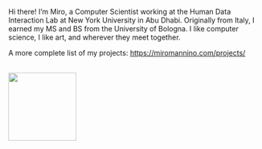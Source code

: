 Hi there! I’m Miro, a Computer Scientist working at the Human Data Interaction Lab at New York University in Abu Dhabi. Originally from Italy, I earned my MS and BS from the University of Bologna. I like computer science, I like art, and wherever they meet together.

A more complete list of my projects: <a href="https://miromannino.com/projects/">https://miromannino.com/projects/</a>

<br/>

<div>
      <a href="#"><img align=top height="135" src="https://github-readme-stats.vercel.app/api/top-langs/?username=miromannino&layout=compact&hide=php,html&count_private=true&hide_title=true)](https://github.com/anuraghazra/github-readme-stats" /></a>
</div>
  
<!--
[![Readme Card](https://github-readme-stats.vercel.app/api/pin/?username=miromannino&repo=Justified-Gallery)](https://github.com/miromannino/Justified-Gallery)
-->
